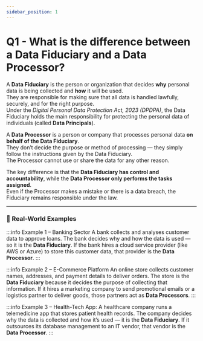 ```yaml
---
sidebar_position: 1
---
```


# Q1 - What is the difference between a Data Fiduciary and a Data Processor?

A **Data Fiduciary** is the person or organization that decides **why** personal data is being collected and **how** it will be used.  
They are responsible for making sure that all data is handled lawfully, securely, and for the right purpose.  
Under the *Digital Personal Data Protection Act, 2023 (DPDPA)*, the Data Fiduciary holds the main responsibility for protecting the personal data of individuals (called **Data Principals**).

A **Data Processor** is a person or company that processes personal data **on behalf of the Data Fiduciary**.  
They don’t decide the purpose or method of processing — they simply follow the instructions given by the Data Fiduciary.  
The Processor cannot use or share the data for any other reason.

The key difference is that the **Data Fiduciary has control and accountability**, while the **Data Processor only performs the tasks assigned**.  
Even if the Processor makes a mistake or there is a data breach, the Fiduciary remains responsible under the law.

---

### 🧩 Real-World Examples

:::info Example 1 – Banking Sector
  A bank collects and analyses customer data to approve loans. The bank decides why and how the data is used — so it is the **Data Fiduciary**. If the bank hires a cloud service provider (like AWS or Azure) to store this customer data, that provider is the **Data Processor**.
  :::

:::info Example 2 – E-Commerce Platform 
  An online store collects customer names, addresses, and payment details to deliver orders. The store is the **Data Fiduciary** because it decides the purpose of collecting that information. If it hires a marketing company to send promotional emails or a logistics partner to deliver goods, those partners act as **Data Processors**.
  :::

:::info Example 3 – Health-Tech App:
  A healthcare company runs a telemedicine app that stores patient health records. The company decides why the data is collected and how it’s used — it is the **Data Fiduciary**. If it outsources its database management to an IT vendor, that vendor is the **Data Processor**.
  :::

